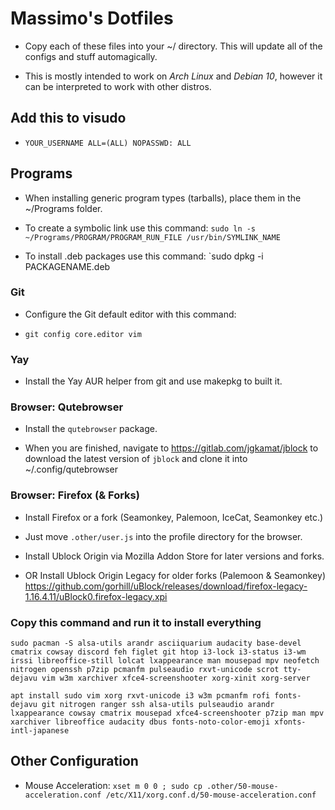 # Massimo's Dotfiles

- Copy each of these files into your ~/ directory. This will update all of the configs and stuff automagically.

- This is mostly intended to work on *Arch Linux* and *Debian 10*, however it can be interpreted to work with other distros.

## Add this to visudo

- `YOUR_USERNAME ALL=(ALL) NOPASSWD: ALL`

## Programs

- When installing generic program types (tarballs), place them in the ~/Programs folder.

- To create a symbolic link use this command: 
`sudo ln -s ~/Programs/PROGRAM/PROGRAM_RUN_FILE /usr/bin/SYMLINK_NAME`

- To install .deb packages use this command:
`sudo dpkg -i PACKAGENAME.deb

### Git

- Configure the Git default editor with this command:

- `git config core.editor vim`

### Yay

- Install the Yay AUR helper from git and use makepkg to built it.

### Browser: Qutebrowser

- Install the `qutebrowser` package.

- When you are finished, navigate to https://gitlab.com/jgkamat/jblock to download the latest version of `jblock` and clone it into ~/.config/qutebrowser

### Browser: Firefox (& Forks)

- Install Firefox or a fork (Seamonkey, Palemoon, IceCat, Seamonkey etc.)

- Just move `.other/user.js` into the profile directory for the browser.

- Install Ublock Origin via Mozilla Addon Store for later versions and forks.

- OR Install Ublock Origin Legacy for older forks (Palemoon & Seamonkey) https://github.com/gorhill/uBlock/releases/download/firefox-legacy-1.16.4.11/uBlock0.firefox-legacy.xpi

### Copy this command and run it to install everything 

`sudo pacman -S alsa-utils arandr asciiquarium audacity base-devel cmatrix cowsay discord feh figlet git htop i3-lock i3-status i3-wm irssi libreoffice-still lolcat lxappearance man mousepad mpv neofetch nitrogen openssh p7zip pcmanfm pulseaudio rxvt-unicode scrot tty-dejavu vim w3m xarchiver xfce4-screenshooter xorg-xinit xorg-server`

`apt install sudo vim xorg rxvt-unicode i3 w3m pcmanfm rofi fonts-dejavu git nitrogen ranger ssh alsa-utils pulseaudio arandr lxappearance cowsay cmatrix mousepad xfce4-screenshooter p7zip man mpv xarchiver libreoffice audacity dbus fonts-noto-color-emoji xfonts-intl-japanese`

## Other Configuration

- Mouse Acceleration: `xset m 0 0 ; sudo cp .other/50-mouse-acceleration.conf /etc/X11/xorg.conf.d/50-mouse-acceleration.conf`
